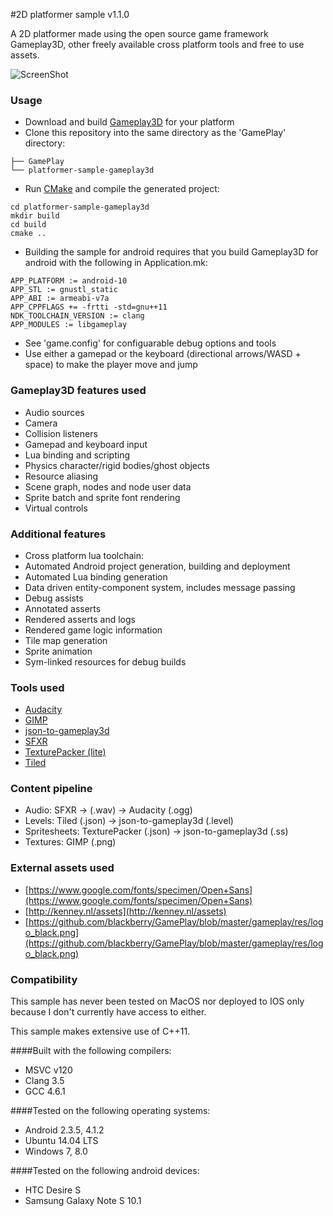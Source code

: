 #2D platformer sample v1.1.0

A 2D platformer made using the open source game framework Gameplay3D, other freely available cross platform tools and free to use assets.

![ScreenShot](https://raw.githubusercontent.com/louis-mclaughlin/platformer-sample-gameplay3d/master/raw/textures/platformer_big.jpg)

### Usage
- Download and build [Gameplay3D](http://www.gameplay3d.org/) for your platform
- Clone this repository into the same directory as the 'GamePlay' directory:

```
├── GamePlay
└── platformer-sample-gameplay3d
```

- Run [CMake](http://www.cmake.org/) and compile the generated project:

```
cd platformer-sample-gameplay3d
mkdir build
cd build
cmake ..
```

- Building the sample for android requires that you build Gameplay3D for android with the following in Application.mk:

```
APP_PLATFORM := android-10
APP_STL := gnustl_static
APP_ABI := armeabi-v7a
APP_CPPFLAGS += -frtti -std=gnu++11
NDK_TOOLCHAIN_VERSION := clang
APP_MODULES := libgameplay
```

- See 'game.config' for configuarable debug options and tools
- Use either a gamepad or the keyboard (directional arrows/WASD + space) to make the player move and jump

### Gameplay3D features used
- Audio sources
- Camera
- Collision listeners
- Gamepad and keyboard input
- Lua binding and scripting
- Physics character/rigid bodies/ghost objects
- Resource aliasing
- Scene graph, nodes and node user data
- Sprite batch and sprite font rendering
- Virtual controls

### Additional features
- Cross platform lua toolchain:
 - Automated Android project generation, building and deployment
 - Automated Lua binding generation
- Data driven entity-component system, includes message passing
- Debug assists
 - Annotated asserts
 - Rendered asserts and logs
 - Rendered game logic information
- Tile map generation
- Sprite animation
- Sym-linked resources for debug builds

### Tools used
- [Audacity](http://audacity.sourceforge.net/)
- [GIMP](http://www.gimp.org/)
- [json-to-gameplay3d](https://github.com/louis-mclaughlin/json-to-gameplay3d)
- [SFXR](http://www.drpetter.se/project_sfxr.html)
- [TexturePacker (lite)](https://www.codeandweb.com/texturepacker)
- [Tiled](http://www.mapeditor.org/)

### Content pipeline
- Audio: SFXR -> (.wav) -> Audacity (.ogg)
- Levels: Tiled (.json) -> json-to-gameplay3d (.level)
- Spritesheets: TexturePacker (.json) -> json-to-gameplay3d (.ss)
- Textures: GIMP (.png)

### External assets used
- [https://www.google.com/fonts/specimen/Open+Sans](https://www.google.com/fonts/specimen/Open+Sans)
- [http://kenney.nl/assets](http://kenney.nl/assets)
- [https://github.com/blackberry/GamePlay/blob/master/gameplay/res/logo_black.png](https://github.com/blackberry/GamePlay/blob/master/gameplay/res/logo_black.png)

### Compatibility

This sample has never been tested on MacOS nor deployed to IOS only because I don't currently have access to either.

This sample makes extensive use of C++11.

####Built with the following compilers:
- MSVC v120
- Clang 3.5
- GCC 4.6.1

####Tested on the following operating systems:
- Android 2.3.5, 4.1.2
- Ubuntu 14.04 LTS
- Windows 7, 8.0

####Tested on the following android devices:
- HTC Desire S
- Samsung Galaxy Note S 10.1
